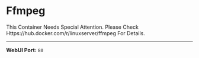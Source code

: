 # Ffmpeg

This Container Needs Special Attention. Please Check Https://hub.docker.com/r/linuxserver/ffmpeg For Details.

---

**WebUI Port:** `80`
